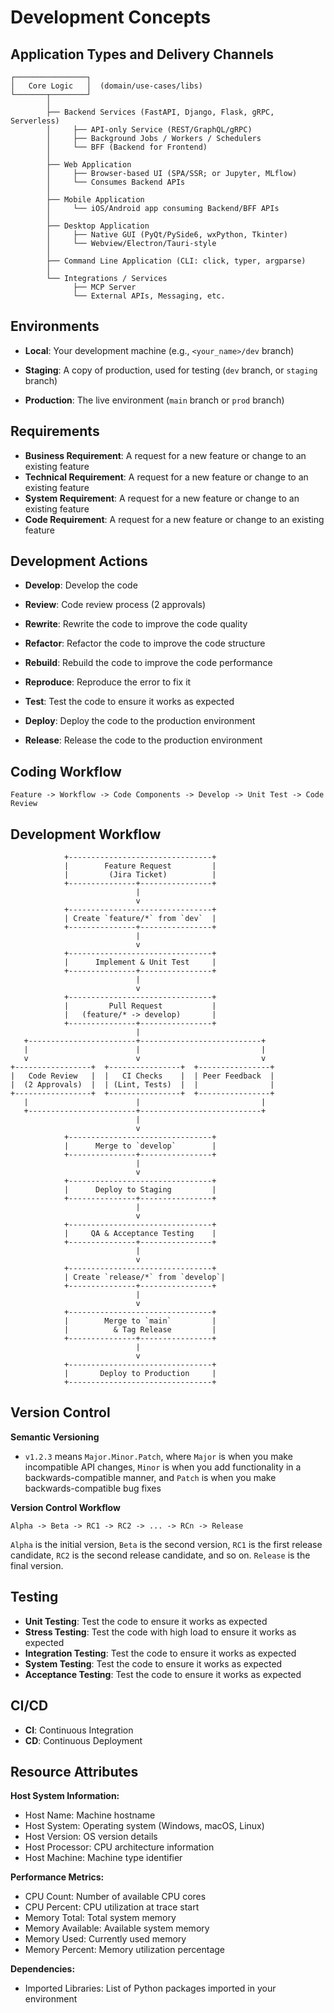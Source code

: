 
# Development Concepts

## Application Types and Delivery Channels

```
┌────────────────┐
│   Core Logic   │  (domain/use-cases/libs)
└───────┬────────┘
        │
        ├── Backend Services (FastAPI, Django, Flask, gRPC, Serverless)
        │     ├── API-only Service (REST/GraphQL/gRPC)
        │     ├── Background Jobs / Workers / Schedulers
        │     └── BFF (Backend for Frontend)
        │
        ├── Web Application
        │     ├── Browser-based UI (SPA/SSR; or Jupyter, MLflow)
        │     └── Consumes Backend APIs
        │
        ├── Mobile Application
        │     └── iOS/Android app consuming Backend/BFF APIs
        │
        ├── Desktop Application
        │     ├── Native GUI (PyQt/PySide6, wxPython, Tkinter)
        │     └── Webview/Electron/Tauri-style
        │
        ├── Command Line Application (CLI: click, typer, argparse)
        │
        └── Integrations / Services
              ├── MCP Server
              └── External APIs, Messaging, etc.
```

## Environments
- **Local**: Your development machine (e.g., `<your_name>/dev` branch)

- **Staging**: A copy of production, used for testing (`dev` branch, or `staging` branch)

- **Production**: The live environment (`main` branch or `prod` branch)

## Requirements
- **Business Requirement**: A request for a new feature or change to an existing feature
- **Technical Requirement**: A request for a new feature or change to an existing feature
- **System Requirement**: A request for a new feature or change to an existing feature
- **Code Requirement**: A request for a new feature or change to an existing feature

## Development Actions

- **Develop**: Develop the code

- **Review**: Code review process (2 approvals)

- **Rewrite**: Rewrite the code to improve the code quality

- **Refactor**: Refactor the code to improve the code structure

- **Rebuild**: Rebuild the code to improve the code performance

- **Reproduce**: Reproduce the error to fix it

- **Test**: Test the code to ensure it works as expected

- **Deploy**: Deploy the code to the production environment

- **Release**: Release the code to the production environment

## Coding Workflow

```
Feature -> Workflow -> Code Components -> Develop -> Unit Test -> Code Review
```

## Development Workflow

```ascii
            +--------------------------------+
            |        Feature Request         |
            |         (Jira Ticket)          |
            +---------------+----------------+
                            |
                            v
            +--------------------------------+
            | Create `feature/*` from `dev`  |
            +---------------+----------------+
                            |
                            v
            +--------------------------------+
            |      Implement & Unit Test     |
            +---------------+----------------+
                            |
                            v
            +--------------------------------+
            |         Pull Request           |
            |   (feature/* -> develop)       |
            +---------------+----------------+
                            |
   +------------------------+---------------------------+
   |                        |                           |
   v                        v                           v
+-----------------+  +----------------+  +----------------+
|   Code Review   |  |   CI Checks    |  | Peer Feedback  |
|  (2 Approvals)  |  | (Lint, Tests)  |  |                |
+-----------------+  +----------------+  +----------------+
   |                        |                           |
   +------------------------+---------------------------+
                            |
                            v
            +--------------------------------+
            |      Merge to `develop`        |
            +---------------+----------------+
                            |
                            v
            +--------------------------------+
            |      Deploy to Staging         |
            +---------------+----------------+
                            |
                            v
            +--------------------------------+
            |     QA & Acceptance Testing    |
            +---------------+----------------+
                            |
                            v
            +--------------------------------+
            | Create `release/*` from `develop`|
            +---------------+----------------+
                            |
                            v
            +--------------------------------+
            |        Merge to `main`         |
            |          & Tag Release         |
            +---------------+----------------+
                            |
                            v
            +--------------------------------+
            |       Deploy to Production     |
            +--------------------------------+
```

## Version Control

**Semantic Versioning**
- `v1.2.3` means `Major.Minor.Patch`, where `Major` is when you make incompatible API changes, `Minor` is when you add functionality in a backwards-compatible manner, and `Patch` is when you make backwards-compatible bug fixes

**Version Control Workflow**

```
Alpha -> Beta -> RC1 -> RC2 -> ... -> RCn -> Release
```

`Alpha` is the initial version, `Beta` is the second version, `RC1` is the first release candidate, `RC2` is the second release candidate, and so on. `Release` is the final version.

## Testing

- **Unit Testing**: Test the code to ensure it works as expected
- **Stress Testing**: Test the code with high load to ensure it works as expected
- **Integration Testing**: Test the code to ensure it works as expected
- **System Testing**: Test the code to ensure it works as expected
- **Acceptance Testing**: Test the code to ensure it works as expected

## CI/CD

- **CI**: Continuous Integration
- **CD**: Continuous Deployment

## Resource Attributes

**Host System Information:**

- Host Name: Machine hostname
- Host System: Operating system (Windows, macOS, Linux)
- Host Version: OS version details
- Host Processor: CPU architecture information
- Host Machine: Machine type identifier

**Performance Metrics:**

- CPU Count: Number of available CPU cores
- CPU Percent: CPU utilization at trace start
- Memory Total: Total system memory
- Memory Available: Available system memory
- Memory Used: Currently used memory
- Memory Percent: Memory utilization percentage

**Dependencies:**

- Imported Libraries: List of Python packages imported in your environment
